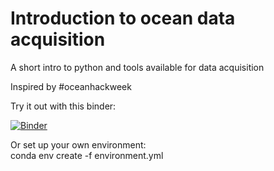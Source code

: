 # Introduction to ocean data acquisition

A short intro to python and tools available for data acquisition

Inspired by #oceanhackweek

Try it out with this binder:  

[![Binder](https://mybinder.org/badge_logo.svg)](https://mybinder.org/v2/gh/isgiddy/oceandata_tutorial.git/main)

Or set up your own environment:  
conda env create -f environment.yml  

